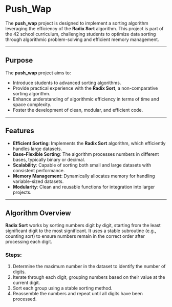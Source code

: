 # Push_Wap

The **push_wap** project is designed to implement a sorting algorithm leveraging the efficiency of the **Radix Sort** algorithm. This project is part of the 42 school curriculum, challenging students to optimize data sorting through algorithmic problem-solving and efficient memory management.

---

## Purpose

The **push_wap** project aims to:
- Introduce students to advanced sorting algorithms.
- Provide practical experience with the **Radix Sort**, a non-comparative sorting algorithm.
- Enhance understanding of algorithmic efficiency in terms of time and space complexity.
- Foster the development of clean, modular, and efficient code.

---

## Features

- **Efficient Sorting**: Implements the **Radix Sort** algorithm, which efficiently handles large datasets.
- **Base-Flexible Sorting**: The algorithm processes numbers in different bases, typically binary or decimal.
- **Scalability**: Capable of sorting both small and large datasets with consistent performance.
- **Memory Management**: Dynamically allocates memory for handling variable-sized datasets.
- **Modularity**: Clean and reusable functions for integration into larger projects.

---

## Algorithm Overview

**Radix Sort** works by sorting numbers digit by digit, starting from the least significant digit to the most significant. It uses a stable subroutine (e.g., counting sort) to ensure numbers remain in the correct order after processing each digit.

### Steps:
1. Determine the maximum number in the dataset to identify the number of digits.
2. Iterate through each digit, grouping numbers based on their value at the current digit.
3. Sort each group using a stable sorting method.
4. Reassemble the numbers and repeat until all digits have been processed.

